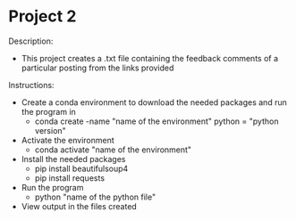 # Project 2
Description:
- This project creates a .txt file containing the feedback comments of a particular posting from the links provided

Instructions:
- Create a conda environment to download the needed packages and run the program in
    - conda create -name "name of the environment" python = "python version"
- Activate the environment
    - conda activate "name of the environment"
- Install the needed packages
    - pip install beautifulsoup4
    - pip install requests
- Run the program
    - python "name of the python file"
 - View output in the files created
